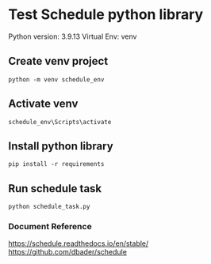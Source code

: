 # Test Schedule python library
Python version: 3.9.13
Virtual Env: venv
## Create venv project
```
python -m venv schedule_env
```
## Activate venv
```
schedule_env\Scripts\activate
```

## Install python library
```
pip install -r requirements
```

## Run schedule task
```
python schedule_task.py
```


### Document Reference
https://schedule.readthedocs.io/en/stable/
https://github.com/dbader/schedule